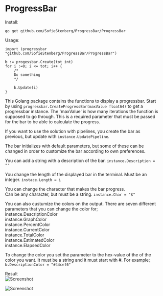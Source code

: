 # ProgressBar

Install:

`go get github.com/SofieStenberg/ProgressBar/ProgressBar`

Usage:
```
import (progressbar "github.com/SofieStenberg/ProgressBar/ProgressBar")

b := progessbar.Create(tot int)
for i :=0; i <= tot; i++ {
    /*
	Do something
    */
	
    b.Update(i) 
}
```

This Golang package contains the functions to display a progressbar.
Start by using `progressbar.CreateProgressBar(maxValue float64)` to get a progressbar instance.
The 'maxValue' is how many iterations the function is supposed to go through.
This is a required parameter that must be passed for the bar to be able to calculate the progress.

If you want to use the solution with pipelines, you create the bar as previous, but update with `instance.UpdatePipeline`.

The bar initializes with default parameters, but some of these can be changed in order to
customize the bar according to own preferences.

You can add a string with a description of the bar. `instance.Description = ""`	    

You change the length of the displayed bar in the terminal. Must be an integer. `instace.Length = i`	        
            										

You can change the character that makes the bar progress. \
Can be any character, but must be a string.  `instance.Char = "$"`			    

You can also custumize the colors on the output. There are seven different parameters that you can change the color for;\
instance.DescriptionColor\
instance.GraphColor\
instance.PercentColor\
instance.CurrentColor\
instance.TotalColor\
instance.EstimatedColor\
instance.ElapsedColor

To change the color you set the parameter to the hex-value of the of the color you want. 
It must be a string and it must start with #. For example;\
`b.DescriptionColor = "#44cef6" `

Result \
![Screenshot](E:\BTH\DVGHI\SecondYear\SecondTerm\PA1546_Individuellt_mjukvaruutvecklingsprojekt\progressing.PNG)

![Screenshot](E:\BTH\DVGHI\SecondYear\SecondTerm\PA1546_Individuellt_mjukvaruutvecklingsprojekt\finished.PNG)